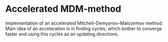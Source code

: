 # Accelerated MDM-method
Implementation of an accelerated Mitchell-Demyanov-Malozemov method.
Main idea of an acceleration is in finding cycles, which bother to converge faster and using this cycles as an updating directions.
